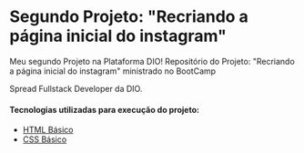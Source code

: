 # Segundo Projeto: "Recriando a página inicial do instagram"

Meu segundo Projeto na Plataforma DIO!
Repositório do Projeto: "Recriando a página inicial do instagram" ministrado no BootCamp

Spread Fullstack Developer da DIO.



#### Tecnologias utilizadas para execução do projeto:

- <u>HTML Básico</u>
- <u>CSS Básico</u>

